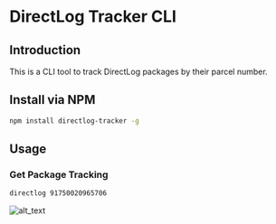# DirectLog Tracker CLI

## Introduction

This is a CLI tool to track DirectLog packages by their parcel number. 


## Install via NPM

```bash
npm install directlog-tracker -g
```

## Usage

### Get Package Tracking

```bash
directlog 91750020965706
```

![alt_text](https://i.imgur.com/ahiRgyD.png)
